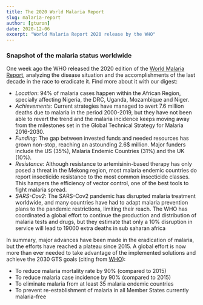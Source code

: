 ```yaml
---
title: The 2020 World Malaria Report
slug: malaria-report
author: [gturon]
date: 2020-12-06
excerpt: "World Malaria Report 2020 release by the WHO"
---
```


### Snapshot of the malaria status worldwide

One week ago the WHO released the 2020 edition of the [World Malaria Report](https://www.who.int/publications/i/item/9789240015791), analyzing the disease situation and the accomplishments of the last decade in the race to eradicate it. Find more about it with our digest:

- *Location*: 94% of malaria cases happen within the African Region, specially affecting Nigeria, the DRC, Uganda, Mozambique and Niger.
- *Achievements*: Current strategies have managed to avert 7.6 million deaths due to malaria in the period 2000-2019, but they have not been able to revert the trend and the malaria incidence keeps moving away from the milestones set in the Global Technical Strategy for Malaria 2016-2030.
- *Funding*: The gap between invested funds and needed resources has grown non-stop, reaching an astounding 2.6$ million. Major funders include the US (35%), Malaria Endemic Countries (31%) and the UK (10%).
- *Resistance*: Although resistance to artemisinin-based therapy has only posed a threat in the Mekong region, most malaria endemic countries do report insecticide resistance to the most common insecticide classes. This hampers the efficiency of vector control, one of the best tools to fight malaria spread.
- *SARS-Cov2*: The SARS-Cov2 pandemic has disrupted malaria treatment worldwide, and many countries have had to adapt malaria prevention plans to the pandemic restrictions, limiting their reach. The WHO has coordinated a global effort to continue the production and distribution of malaria tests and drugs, but they estimate that only a 10% disruption in service will lead to 19000 extra deaths in sub saharan africa

In summary, major advances have been made in the eradication of malaria, but the efforts have reached a plateau since 2015. A global effort is now more than ever needed to take advantage of the implemented solutions and achieve the 2030 GTS goals (citing from [WHO](https://www.who.int/malaria/areas/global_targets/en/)):
- To reduce malaria mortality rate by 90% (compared to 2015)
- To reduce malaria case incidence by 90% (compared to 2015)
- To eliminate malaria from at least 35 malaria endemic countries
- To prevent re-establishment of malaria in all Member States currently malaria-free
